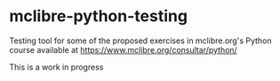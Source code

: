 # mclibre-python-testing
Testing tool for some of the proposed exercises in mclibre.org's Python course available at https://www.mclibre.org/consultar/python/

This is a work in progress